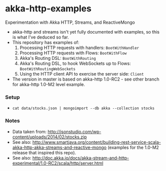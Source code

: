# akka-http-examples
Experimentation with Akka HTTP, Streams, and ReactiveMongo

* akka-http and streams isn't yet fully documented with examples, so this is what I've deduced so far.
* This repository has examples of:
	1. Processing HTTP requests with handlers: ```BootWithHandler```
	2. Processing HTTP requests with Flows: ```BootWithFlow```
	3. Akka's Routing DSL: ```BootWithRouting```
	4. Akka's Routing DSL, to hook WebSockets up to Flows: ```BootWithRoutingWebSockets```
	5. Using the HTTP client API to exercise the server side: ```Client``` 
* The version in master is based on akka-http 1.0-RC2 - see other branch for akka-http 1.0-M2 level example.

### Setup
* ```cat data/stocks.json | mongoimport --db akka --collection stocks```

### Notes
* Data taken from: http://jsonstudio.com/wp-content/uploads/2014/02/stocks.zip
* See also: http://www.smartjava.org/content/building-rest-service-scala-akka-http-akka-streams-and-reactive-mongo
 (examples for the 1.0-M2 release that inspired this repo). 
* See also: http://doc.akka.io/docs/akka-stream-and-http-experimental/1.0-RC2/scala/http/server.html
